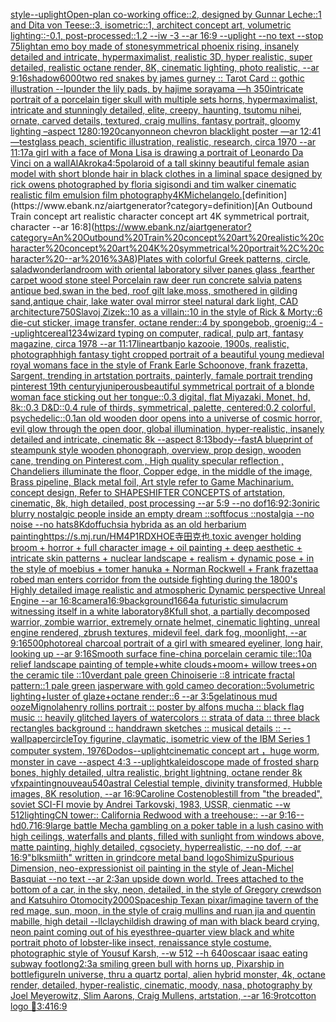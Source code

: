 [style](https://www.ebank.nz/aiartgenerator?category=style)[--uplight](https://www.ebank.nz/aiartgenerator?category=--uplight)[Open-plan co-working office::2, designed by Gunnar Leche::1 and Dita von Teese::3, isometric::1, architect concept art, volumetric lighting::-0.1, post-processed::1.2 --iw -3 --ar 16:9 --uplight --no text --stop 75](https://www.ebank.nz/aiartgenerator?category=Open-plan%20co-working%20office%3A%3A2%2C%20designed%20by%20Gunnar%20Leche%3A%3A1%20and%20Dita%20von%20Teese%3A%3A3%2C%20isometric%3A%3A1%2C%20architect%20concept%20art%2C%20volumetric%20lighting%3A%3A-0.1%2C%20post-processed%3A%3A1.2%20--iw%20-3%20--ar%2016%3A9%20--uplight%20--no%20text%20--stop%2075)[light](https://www.ebank.nz/aiartgenerator?category=light)[an emo boy made of stone](https://www.ebank.nz/aiartgenerator?category=an%20emo%20boy%20made%20of%20stone)[symmetrical phoenix rising, insanely detailed and intricate, hypermaximalist, realistic 3D, hyper realistic, super detailed, realistic octane render, 8K, cinematic lighting, photo realistic,  --ar 9:16](https://www.ebank.nz/aiartgenerator?category=symmetrical%20phoenix%20rising%2C%20insanely%20detailed%20and%20intricate%2C%20hypermaximalist%2C%20realistic%203D%2C%20hyper%20realistic%2C%20super%20detailed%2C%20realistic%20octane%20render%2C%208K%2C%20cinematic%20lighting%2C%20photo%20realistic%2C%20%20--ar%209%3A16)[shadow](https://www.ebank.nz/aiartgenerator?category=shadow)[6000](https://www.ebank.nz/aiartgenerator?category=6000)[two red snakes by james gurney :: Tarot Card :: gothic illustration --lp](https://www.ebank.nz/aiartgenerator?category=two%20red%20snakes%20by%20james%20gurney%20%3A%3A%20Tarot%20Card%20%3A%3A%20gothic%20illustration%20--lp)[under the lily pads, by hajime sorayama —h 350](https://www.ebank.nz/aiartgenerator?category=under%20the%20lily%20pads%2C%20by%20hajime%20sorayama%20%E2%80%94h%20350)[intricate portrait of a porcelain tiger skull with multiple sets horns,  hypermaximalist, intricate and stunningly detailed, elite, creepy, haunting, tsutomu nihei, ornate, carved details, textured, craig mullins, fantasy portrait, gloomy lighting –aspect 1280:1920](https://www.ebank.nz/aiartgenerator?category=intricate%20portrait%20of%20a%20porcelain%20tiger%20skull%20with%20multiple%20sets%20horns%2C%20%20hypermaximalist%2C%20intricate%20and%20stunningly%20detailed%2C%20elite%2C%20creepy%2C%20haunting%2C%20tsutomu%20nihei%2C%20ornate%2C%20carved%20details%2C%20textured%2C%20craig%20mullins%2C%20fantasy%20portrait%2C%20gloomy%20lighting%20%E2%80%93aspect%201280%3A1920)[canyon](https://www.ebank.nz/aiartgenerator?category=canyon)[neon chevron blacklight poster —ar 12:41 —test](https://www.ebank.nz/aiartgenerator?category=neon%20chevron%20blacklight%20poster%20%E2%80%94ar%2012%3A41%20%E2%80%94test)[glass peach, scientific illustration, realistic, research, circa 1970 --ar 11:17](https://www.ebank.nz/aiartgenerator?category=glass%20peach%2C%20scientific%20illustration%2C%20realistic%2C%20research%2C%20circa%201970%20--ar%2011%3A17)[a girl with a face of Mona Lisa is drawing a portrait of Leonardo Da Vinci on a wall](https://www.ebank.nz/aiartgenerator?category=a%20girl%20with%20a%20face%20of%20Mona%20Lisa%20is%20drawing%20a%20portrait%20of%20Leonardo%20Da%20Vinci%20on%20a%20wall)[AlAkroka](https://www.ebank.nz/aiartgenerator?category=AlAkroka)[4:5](https://www.ebank.nz/aiartgenerator?category=4%3A5)[polaroid of a tall skinny beautiful female asian model with short blonde hair in black clothes in a liminal space designed by rick owens photographed by floria sigisondi and tim walker cinematic realistic film emulsion film photography](https://www.ebank.nz/aiartgenerator?category=polaroid%20of%20a%20tall%20skinny%20beautiful%20female%20asian%20model%20with%20short%20blonde%20hair%20in%20black%20clothes%20in%20a%20liminal%20space%20designed%20by%20rick%20owens%20photographed%20by%20floria%20sigisondi%20and%20tim%20walker%20cinematic%20realistic%20film%20emulsion%20film%20photography)[4K](https://www.ebank.nz/aiartgenerator?category=4K)[Michelangelo.](https://www.ebank.nz/aiartgenerator?category=Michelangelo.)[definition](https://www.ebank.nz/aiartgenerator?category=definition)[An Outbound Train concept art realistic character concept art 4K symmetrical portrait, character --ar 16:8](https://www.ebank.nz/aiartgenerator?category=An%20Outbound%20Train%20concept%20art%20realistic%20character%20concept%20art%204K%20symmetrical%20portrait%2C%20character%20--ar%2016%3A8)[Plates with colorful Greek patterns, circle, salad](https://www.ebank.nz/aiartgenerator?category=Plates%20with%20colorful%20Greek%20patterns%2C%20circle%2C%20salad)[wonderland](https://www.ebank.nz/aiartgenerator?category=wonderland)[room with oriental laboratory silver panes glass ,fearther carpet wood stone steel Porcelain raw deer run concrete salvia patens antique bed,swan in the bed, roof gilt lake,moss, smothered in gilding sand,antique chair, lake water oval mirror steel natural dark light, CAD architecture](https://www.ebank.nz/aiartgenerator?category=room%20with%20oriental%20laboratory%20silver%20panes%20glass%20%2Cfearther%20carpet%20wood%20stone%20steel%20Porcelain%20raw%20deer%20run%20concrete%20salvia%20patens%20antique%20bed%2Cswan%20in%20the%20bed%2C%20roof%20gilt%20lake%2Cmoss%2C%20smothered%20in%20gilding%20sand%2Cantique%20chair%2C%20lake%20water%20oval%20mirror%20steel%20natural%20dark%20light%2C%20CAD%20architecture)[750](https://www.ebank.nz/aiartgenerator?category=750)[Slavoj Zizek::10 as a villain::10 in the style of Rick & Morty::6 die-cut sticker, image transfer, octane render::4 by spongebob, groenig::4 --uplight](https://www.ebank.nz/aiartgenerator?category=Slavoj%20Zizek%3A%3A10%20as%20a%20villain%3A%3A10%20in%20the%20style%20of%20Rick%20%26%20Morty%3A%3A6%20die-cut%20sticker%2C%20image%20transfer%2C%20octane%20render%3A%3A4%20by%20spongebob%2C%20groenig%3A%3A4%20--uplight)[cereal](https://www.ebank.nz/aiartgenerator?category=cereal)[1234](https://www.ebank.nz/aiartgenerator?category=1234)[wizard typing on computer, radical, pulp art, fantasy magazine, circa 1978 --ar 11:17](https://www.ebank.nz/aiartgenerator?category=wizard%20typing%20on%20computer%2C%20radical%2C%20pulp%20art%2C%20fantasy%20magazine%2C%20circa%201978%20--ar%2011%3A17)[lineart](https://www.ebank.nz/aiartgenerator?category=lineart)[banjo kazooie, 1900s, realistic, photograph](https://www.ebank.nz/aiartgenerator?category=banjo%20kazooie%2C%201900s%2C%20realistic%2C%20photograph)[high fantasy tight cropped portrait of a beautiful young medieval royal womans face in the style of Frank Earle Schoonove, frank frazetta, Sargent, trending in artstation portraits, painterly, famale portrait trending pinterest 19th century](https://www.ebank.nz/aiartgenerator?category=high%20fantasy%20tight%20cropped%20portrait%20of%20a%20beautiful%20young%20medieval%20royal%20womans%20face%20in%20the%20style%20of%20Frank%20Earle%20Schoonove%2C%20frank%20frazetta%2C%20Sargent%2C%20trending%20in%20artstation%20portraits%2C%20painterly%2C%20famale%20portrait%20trending%20pinterest%2019th%20century)[juniperous](https://www.ebank.nz/aiartgenerator?category=juniperous)[beautiful symmetrical portrait of a blonde woman face sticking out her tongue::0.3 digital, flat Miyazaki, Monet, hd, 8k::0.3 D&D::0.4 rule of thirds, symmetrical, palette, centered:0.2 colorful, psychedelic::0.1](https://www.ebank.nz/aiartgenerator?category=beautiful%20symmetrical%20portrait%20of%20a%20blonde%20woman%20face%20sticking%20out%20her%20tongue%3A%3A0.3%20digital%2C%20flat%20Miyazaki%2C%20Monet%2C%20hd%2C%208k%3A%3A0.3%20D%26D%3A%3A0.4%20rule%20of%20thirds%2C%20symmetrical%2C%20palette%2C%20centered%3A0.2%20colorful%2C%20psychedelic%3A%3A0.1)[an old wooden door opens into a universe of cosmic horror, evil glow through the open door, global illumination, hyper-realistic, insanely detailed and intricate, cinematic 8k --aspect 8:13](https://www.ebank.nz/aiartgenerator?category=an%20old%20wooden%20door%20opens%20into%20a%20universe%20of%20cosmic%20horror%2C%20evil%20glow%20through%20the%20open%20door%2C%20global%20illumination%2C%20hyper-realistic%2C%20insanely%20detailed%20and%20intricate%2C%20cinematic%208k%20--aspect%208%3A13)[body](https://www.ebank.nz/aiartgenerator?category=body)[--fast](https://www.ebank.nz/aiartgenerator?category=--fast)[A blueprint of steampunk style wooden phonograph,  overview, prop design, wooden cane,  trending on Pinterest.com  , High quality specular reflection ,  Chandeliers illuminate the floor, Copper  edge, in the middle of the image, Brass pipeline,  Black metal foil,  Art style refer to Game Machinarium.  concept design, Refer to SHAPESHIFTER CONCEPTS  of artstation, cinematic,  8k, high detailed,  post processing    --ar 5:9   --no dof](https://www.ebank.nz/aiartgenerator?category=A%20blueprint%20of%20steampunk%20style%20wooden%20phonograph%2C%20%20overview%2C%20prop%20design%2C%20wooden%20cane%2C%20%20trending%20on%20Pinterest.com%20%20%2C%20High%20quality%20specular%20reflection%20%2C%20%20Chandeliers%20illuminate%20the%20floor%2C%20Copper%20%20edge%2C%20in%20the%20middle%20of%20the%20image%2C%20Brass%20pipeline%2C%20%20Black%20metal%20foil%2C%20%20Art%20style%20refer%20to%20Game%20Machinarium.%20%20concept%20design%2C%20Refer%20to%20SHAPESHIFTER%20CONCEPTS%20%20of%20artstation%2C%20cinematic%2C%20%208k%2C%20high%20detailed%2C%20%20post%20processing%20%20%20%20--ar%205%3A9%20%20%20--no%20dof)[16:9](https://www.ebank.nz/aiartgenerator?category=16%3A9)[2:3](https://www.ebank.nz/aiartgenerator?category=2%3A3)[oniric blurry nostalgic people inside an empty dream ::softfocus ::nostalgia --no noise --no hats](https://www.ebank.nz/aiartgenerator?category=oniric%20blurry%20nostalgic%20people%20inside%20an%20empty%20dream%20%3A%3Asoftfocus%20%3A%3Anostalgia%20--no%20noise%20--no%20hats)[8K](https://www.ebank.nz/aiartgenerator?category=8K)[dof](https://www.ebank.nz/aiartgenerator?category=dof)[fuchsia hybrida as an old herbarium painting](https://www.ebank.nz/aiartgenerator?category=fuchsia%20hybrida%20as%20an%20old%20herbarium%20painting)[<https://s.mj.run/HM4P1RDXHOE>](https://www.ebank.nz/aiartgenerator?category=%3Chttps%3A//s.mj.run/HM4P1RDXHOE%3E)[寺田克也,toxic avenger holding broom + horror + full character image + oil painting + deep aesthetic + intricate skin patterns + nuclear landscape + realism + dynamic pose + in the style of moebius + tomer hanuka + Norman Rockwell + Frank frazetta](https://www.ebank.nz/aiartgenerator?category=%E5%AF%BA%E7%94%B0%E5%85%8B%E4%B9%9F%2Ctoxic%20avenger%20holding%20broom%20%2B%20horror%20%2B%20full%20character%20image%20%2B%20oil%20painting%20%2B%20deep%20aesthetic%20%2B%20intricate%20skin%20patterns%20%2B%20nuclear%20landscape%20%2B%20realism%20%2B%20dynamic%20pose%20%2B%20in%20the%20style%20of%20moebius%20%2B%20tomer%20hanuka%20%2B%20Norman%20Rockwell%20%2B%20Frank%20frazetta)[a robed man enters corridor from the outside fighting during the 1800's Highly detailed image realistic and atmospheric Dynamic perspective Unreal Engine --ar 16:8](https://www.ebank.nz/aiartgenerator?category=a%20robed%20man%20enters%20corridor%20from%20the%20outside%20fighting%20during%20the%201800%27s%20Highly%20detailed%20image%20realistic%20and%20atmospheric%20Dynamic%20perspective%20Unreal%20Engine%20--ar%2016%3A8)[camera](https://www.ebank.nz/aiartgenerator?category=camera)[16:9](https://www.ebank.nz/aiartgenerator?category=16%3A9)[background](https://www.ebank.nz/aiartgenerator?category=background)[1664](https://www.ebank.nz/aiartgenerator?category=1664)[a futuristic simulacrum witnessing itself in a white laboratory](https://www.ebank.nz/aiartgenerator?category=a%20futuristic%20simulacrum%20witnessing%20itself%20in%20a%20white%20laboratory)[8K](https://www.ebank.nz/aiartgenerator?category=8K)[full shot, a partially decomposed warrior, zombie warrior, extremely ornate helmet, cinematic lighting, unreal engine rendered, zbrush textures, midevil feel, dark fog, moonlight, --ar 9:16](https://www.ebank.nz/aiartgenerator?category=full%20shot%2C%20a%20partially%20decomposed%20warrior%2C%20zombie%20warrior%2C%20extremely%20ornate%20helmet%2C%20cinematic%20lighting%2C%20unreal%20engine%20rendered%2C%20zbrush%20textures%2C%20midevil%20feel%2C%20dark%20fog%2C%20moonlight%2C%20--ar%209%3A16)[500](https://www.ebank.nz/aiartgenerator?category=500)[photoreal charcoal portrait of a girl with smeared eyeliner, long hair, looking up --ar 9:16](https://www.ebank.nz/aiartgenerator?category=photoreal%20charcoal%20portrait%20of%20a%20girl%20with%20smeared%20eyeliner%2C%20long%20hair%2C%20looking%20up%20--ar%209%3A16)[Smooth surface fine-china porcelain ceramic tile::10a relief landscape painting of temple+white clouds+moom+ willow trees+on the ceramic tile ::10verdant pale green Chinoiserie ::8 intricate fractal pattern::1 pale green jasperware with gold cameo decoration::5volumetric lighting+luster of glaze+octane render::6 --ar 3:5](https://www.ebank.nz/aiartgenerator?category=Smooth%20surface%20fine-china%20porcelain%20ceramic%20tile%3A%3A10a%20relief%20landscape%20painting%20of%20temple%2Bwhite%20clouds%2Bmoom%2B%20willow%20trees%2Bon%20the%20ceramic%20tile%20%3A%3A10verdant%20pale%20green%20Chinoiserie%20%3A%3A8%20intricate%20fractal%20pattern%3A%3A1%20pale%20green%20jasperware%20with%20gold%20cameo%20decoration%3A%3A5volumetric%20lighting%2Bluster%20of%20glaze%2Boctane%20render%3A%3A6%20--ar%203%3A5)[gelatinous mud ooze](https://www.ebank.nz/aiartgenerator?category=gelatinous%20mud%20ooze)[Mignola](https://www.ebank.nz/aiartgenerator?category=Mignola)[henry rollins portrait :: poster by alfons mucha :: black flag music :: heavily glitched layers of watercolors :: strata of data :: three black rectangles background :: handdrawn sketches :: musical details :: --wallpaper](https://www.ebank.nz/aiartgenerator?category=henry%20rollins%20portrait%20%3A%3A%20poster%20by%20alfons%20mucha%20%3A%3A%20black%20flag%20music%20%3A%3A%20heavily%20glitched%20layers%20of%20watercolors%20%3A%3A%20strata%20of%20data%20%3A%3A%20three%20black%20rectangles%20background%20%3A%3A%20handdrawn%20sketches%20%3A%3A%20musical%20details%20%3A%3A%20--wallpaper)[circle](https://www.ebank.nz/aiartgenerator?category=circle)[Toy figurine, claymatic, isometric view of the IBM Series 1 computer system, 1976](https://www.ebank.nz/aiartgenerator?category=Toy%20figurine%2C%20claymatic%2C%20isometric%20view%20of%20the%20IBM%20Series%201%20computer%20system%2C%201976)[Dodos](https://www.ebank.nz/aiartgenerator?category=Dodos)[--uplight](https://www.ebank.nz/aiartgenerator?category=--uplight)[cinematic concept art ，huge worm, monster in cave  --aspect 4:3 --uplight](https://www.ebank.nz/aiartgenerator?category=cinematic%20concept%20art%20%EF%BC%8Chuge%20worm%2C%20monster%20in%20cave%20%20--aspect%204%3A3%20--uplight)[kaleidoscope made of frosted sharp bones, highly detailed, ultra realistic, bright lightning, octane render 8k  vfx](https://www.ebank.nz/aiartgenerator?category=kaleidoscope%20made%20of%20frosted%20sharp%20bones%2C%20highly%20detailed%2C%20ultra%20realistic%2C%20bright%20lightning%2C%20octane%20render%208k%20%20vfx)[painting](https://www.ebank.nz/aiartgenerator?category=painting)[nouveau](https://www.ebank.nz/aiartgenerator?category=nouveau)[540](https://www.ebank.nz/aiartgenerator?category=540)[astral Celestial temple, divinity transformed, Hubble images, 8K resolution, --ar 16:9](https://www.ebank.nz/aiartgenerator?category=astral%20Celestial%20temple%2C%20divinity%20transformed%2C%20Hubble%20images%2C%208K%20resolution%2C%20--ar%2016%3A9)[Caroline Costenoble](https://www.ebank.nz/aiartgenerator?category=Caroline%20Costenoble)[still from "the breaded", soviet SCI-FI movie by Andrei Tarkovski, 1983, USSR, cienmatic --w 512](https://www.ebank.nz/aiartgenerator?category=still%20from%20%22the%20breaded%22%2C%20soviet%20SCI-FI%20movie%20by%20Andrei%20Tarkovski%2C%201983%2C%20USSR%2C%20cienmatic%20--w%20512)[lighting](https://www.ebank.nz/aiartgenerator?category=lighting)[CN tower:: California Redwood with a treehouse:: --ar 9:16](https://www.ebank.nz/aiartgenerator?category=CN%20tower%3A%3A%20California%20Redwood%20with%20a%20treehouse%3A%3A%20--ar%209%3A16)[--hd](https://www.ebank.nz/aiartgenerator?category=--hd)[0.7](https://www.ebank.nz/aiartgenerator?category=0.7)[16:9](https://www.ebank.nz/aiartgenerator?category=16%3A9)[large battle Mecha gambling on a poker table in a lush casino with high ceilings, waterfalls and plants, filled with sunlight from windows above, matte painting, highly detailed, cgsociety, hyperrealistic, --no dof, --ar 16:9](https://www.ebank.nz/aiartgenerator?category=large%20battle%20Mecha%20gambling%20on%20a%20poker%20table%20in%20a%20lush%20casino%20with%20high%20ceilings%2C%20waterfalls%20and%20plants%2C%20filled%20with%20sunlight%20from%20windows%20above%2C%20matte%20painting%2C%20highly%20detailed%2C%20cgsociety%2C%20hyperrealistic%2C%20--no%20dof%2C%20--ar%2016%3A9)["blksmiith" written in grindcore metal band logo](https://www.ebank.nz/aiartgenerator?category=%22blksmiith%22%20written%20in%20grindcore%20metal%20band%20logo)[Shimizu](https://www.ebank.nz/aiartgenerator?category=Shimizu)[Spurious Dimension, neo-expressionist oil painting in the style of Jean-Michel Basquiat --no text --ar 2:3](https://www.ebank.nz/aiartgenerator?category=Spurious%20Dimension%2C%20neo-expressionist%20oil%20painting%20in%20the%20style%20of%20Jean-Michel%20Basquiat%20--no%20text%20--ar%202%3A3)[an upside down world. Trees attached to the bottom of a car, in the sky, neon, detailed, in the style of Gregory crewdson and Katsuhiro Otomo](https://www.ebank.nz/aiartgenerator?category=an%20upside%20down%20world.%20Trees%20attached%20to%20the%20bottom%20of%20a%20car%2C%20in%20the%20sky%2C%20neon%2C%20detailed%2C%20in%20the%20style%20of%20Gregory%20crewdson%20and%20Katsuhiro%20Otomo)[city](https://www.ebank.nz/aiartgenerator?category=city)[2000](https://www.ebank.nz/aiartgenerator?category=2000)[Spaceship Texan pixar](https://www.ebank.nz/aiartgenerator?category=Spaceship%20Texan%20pixar)[/imagine tavern of the red mage, sun, moon, in the style of craig mullins and ruan jia and quentin mabille, high detail --ll](https://www.ebank.nz/aiartgenerator?category=/imagine%20tavern%20of%20the%20red%20mage%2C%20sun%2C%20moon%2C%20in%20the%20style%20of%20craig%20mullins%20and%20ruan%20jia%20and%20quentin%20mabille%2C%20high%20detail%20--ll)[clay](https://www.ebank.nz/aiartgenerator?category=clay)[childish drawing of man with black beard crying, neon paint coming out of his eyes](https://www.ebank.nz/aiartgenerator?category=childish%20drawing%20of%20man%20with%20black%20beard%20crying%2C%20neon%20paint%20coming%20out%20of%20his%20eyes)[three-quarter view black and white portrait photo of lobster-like insect, renaissance style costume, photographic style of Yousuf Karsh, --w 512 --h 640](https://www.ebank.nz/aiartgenerator?category=three-quarter%20view%20black%20and%20white%20portrait%20photo%20of%20lobster-like%20insect%2C%20renaissance%20style%20costume%2C%20photographic%20style%20of%20Yousuf%20Karsh%2C%20--w%20512%20--h%20640)[oscaar isaac eating subway footlong](https://www.ebank.nz/aiartgenerator?category=oscaar%20isaac%20eating%20subway%20footlong)[2:3](https://www.ebank.nz/aiartgenerator?category=2%3A3)[a smiling green bull with horns up, Pixar](https://www.ebank.nz/aiartgenerator?category=a%20smiling%20green%20bull%20with%20horns%20up%2C%20Pixar)[ship in bottle](https://www.ebank.nz/aiartgenerator?category=ship%20in%20bottle)[figure](https://www.ebank.nz/aiartgenerator?category=figure)[In universe, thru a quartz portal, alien hybrid monster, 4k, octane render, detailed, hyper-realistic, cinematic, moody, nasa, photography by Joel Meyerowitz, Slim Aarons, Craig Mullens, artstation, --ar 16:9](https://www.ebank.nz/aiartgenerator?category=In%20universe%2C%20thru%20a%20quartz%20portal%2C%20alien%20hybrid%20monster%2C%204k%2C%20octane%20render%2C%20detailed%2C%20hyper-realistic%2C%20cinematic%2C%20moody%2C%20nasa%2C%20photography%20by%20Joel%20Meyerowitz%2C%20Slim%20Aarons%2C%20Craig%20Mullens%2C%20artstation%2C%20--ar%2016%3A9)[rot](https://www.ebank.nz/aiartgenerator?category=rot)[cotton logo 🤪](https://www.ebank.nz/aiartgenerator?category=cotton%20logo%20%F0%9F%A4%AA)[3:4](https://www.ebank.nz/aiartgenerator?category=3%3A4)[16:9](https://www.ebank.nz/aiartgenerator?category=16%3A9)